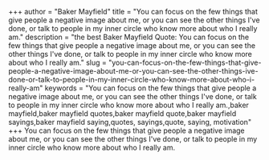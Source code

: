 +++
author = "Baker Mayfield"
title = "You can focus on the few things that give people a negative image about me, or you can see the other things I've done, or talk to people in my inner circle who know more about who I really am."
description = "the best Baker Mayfield Quote: You can focus on the few things that give people a negative image about me, or you can see the other things I've done, or talk to people in my inner circle who know more about who I really am."
slug = "you-can-focus-on-the-few-things-that-give-people-a-negative-image-about-me-or-you-can-see-the-other-things-ive-done-or-talk-to-people-in-my-inner-circle-who-know-more-about-who-i-really-am"
keywords = "You can focus on the few things that give people a negative image about me, or you can see the other things I've done, or talk to people in my inner circle who know more about who I really am.,baker mayfield,baker mayfield quotes,baker mayfield quote,baker mayfield sayings,baker mayfield saying,quotes, sayings,quote, saying, motivation"
+++
You can focus on the few things that give people a negative image about me, or you can see the other things I've done, or talk to people in my inner circle who know more about who I really am.
